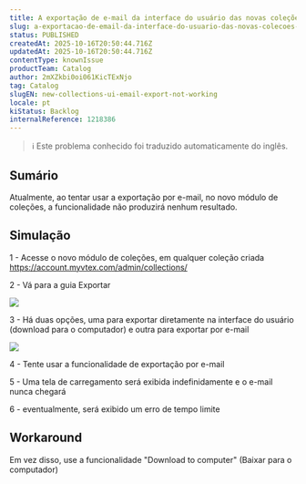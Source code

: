 ```yaml
---
title: A exportação de e-mail da interface do usuário das novas coleções não está funcionando
slug: a-exportacao-de-email-da-interface-do-usuario-das-novas-colecoes-nao-esta-funcionando
status: PUBLISHED
createdAt: 2025-10-16T20:50:44.716Z
updatedAt: 2025-10-16T20:50:44.716Z
contentType: knownIssue
productTeam: Catalog
author: 2mXZkbi0oi061KicTExNjo
tag: Catalog
slugEN: new-collections-ui-email-export-not-working
locale: pt
kiStatus: Backlog
internalReference: 1218386
---
```


>ℹ️ Este problema conhecido foi traduzido automaticamente do inglês.

## Sumário


Atualmente, ao tentar usar a exportação por e-mail, no novo módulo de coleções, a funcionalidade não produzirá nenhum resultado.
## Simulação


1 - Acesse o novo módulo de coleções, em qualquer coleção criada https://account.myvtex.com/admin/collections/

2 - Vá para a guia Exportar

 ![](https://vtexhelp.zendesk.com/attachments/token/hsnTzp3QEke2dAj6FoJwKXooL/?name=image.png)

3 - Há duas opções, uma para exportar diretamente na interface do usuário (download para o computador) e outra para exportar por e-mail

 ![](https://vtexhelp.zendesk.com/attachments/token/7OpN2ObWUqFmSH9XccwMU3aaj/?name=image.png)

4 - Tente usar a funcionalidade de exportação por e-mail

5 - Uma tela de carregamento será exibida indefinidamente e o e-mail nunca chegará

6 - eventualmente, será exibido um erro de tempo limite


## Workaround


Em vez disso, use a funcionalidade "Download to computer" (Baixar para o computador)



